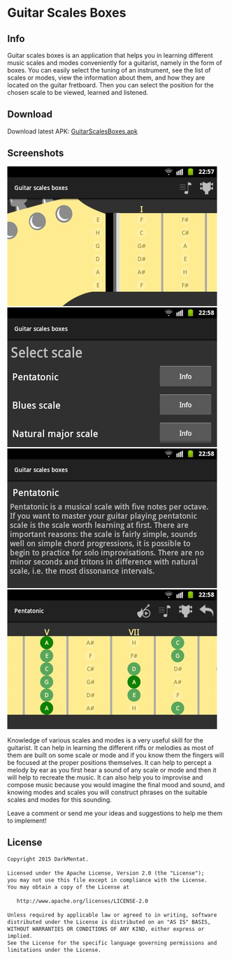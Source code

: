 Guitar Scales Boxes
=================

Info
--------
Guitar scales boxes is an application that helps you in learning different music scales and modes conveniently for a guitarist, namely in the form of boxes. You can easily select the tuning of an instrument, see the list of scales or modes, view the information about them, and how they are located on the guitar fretboard. Then you can select the position for the chosen scale to be viewed, learned and listened.

Download
--------
Download latest APK: [GuitarScalesBoxes.apk][1]

Screenshots
--------
![](screenshots/1.jpg) ![](screenshots/2.jpg)
![](screenshots/3.jpg) ![](screenshots/4.jpg)

Knowledge of various scales and modes is a very useful skill for the guitarist. It can help in learning the different riffs or melodies as most of them are built on some scale or mode and if you know them the fingers will be focused at the proper positions themselves. It can help to percept a melody by ear as you first hear a sound of any scale or mode and then it will help to recreate the music. It can also help you to improvise and compose music because you would imagine the final mood and sound, and knowing modes and scales you will construct phrases on the suitable scales and modes for this sounding.

Leave a comment or send me your ideas and suggestions to help me them to implement!

License
--------

    Copyright 2015 DarkMentat.

    Licensed under the Apache License, Version 2.0 (the "License");
    you may not use this file except in compliance with the License.
    You may obtain a copy of the License at

       http://www.apache.org/licenses/LICENSE-2.0

    Unless required by applicable law or agreed to in writing, software
    distributed under the License is distributed on an "AS IS" BASIS,
    WITHOUT WARRANTIES OR CONDITIONS OF ANY KIND, either express or implied.
    See the License for the specific language governing permissions and
    limitations under the License.


 [1]: https://github.com/DarkMentat/GuitarScalesBoxes/releases/download/1.0.0/GuitarScalesBoxes.apk